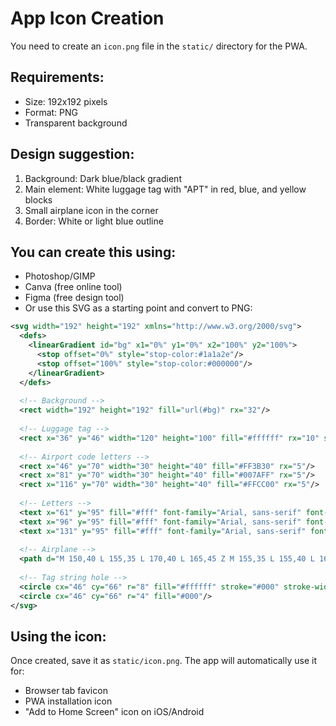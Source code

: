 # App Icon Creation

You need to create an `icon.png` file in the `static/` directory for the PWA.

## Requirements:
- Size: 192x192 pixels
- Format: PNG
- Transparent background

## Design suggestion:
1. Background: Dark blue/black gradient
2. Main element: White luggage tag with "APT" in red, blue, and yellow blocks
3. Small airplane icon in the corner
4. Border: White or light blue outline

## You can create this using:
- Photoshop/GIMP
- Canva (free online tool)
- Figma (free design tool)
- Or use this SVG as a starting point and convert to PNG:

```svg
<svg width="192" height="192" xmlns="http://www.w3.org/2000/svg">
  <defs>
    <linearGradient id="bg" x1="0%" y1="0%" x2="100%" y2="100%">
      <stop offset="0%" style="stop-color:#1a1a2e"/>
      <stop offset="100%" style="stop-color:#000000"/>
    </linearGradient>
  </defs>
  
  <!-- Background -->
  <rect width="192" height="192" fill="url(#bg)" rx="32"/>
  
  <!-- Luggage tag -->
  <rect x="36" y="46" width="120" height="100" fill="#ffffff" rx="10" stroke="#000" stroke-width="3"/>
  
  <!-- Airport code letters -->
  <rect x="46" y="70" width="30" height="40" fill="#FF3B30" rx="5"/>
  <rect x="81" y="70" width="30" height="40" fill="#007AFF" rx="5"/>
  <rect x="116" y="70" width="30" height="40" fill="#FFCC00" rx="5"/>
  
  <!-- Letters -->
  <text x="61" y="95" fill="#fff" font-family="Arial, sans-serif" font-size="24" font-weight="bold" text-anchor="middle">A</text>
  <text x="96" y="95" fill="#fff" font-family="Arial, sans-serif" font-size="24" font-weight="bold" text-anchor="middle">P</text>
  <text x="131" y="95" fill="#fff" font-family="Arial, sans-serif" font-size="24" font-weight="bold" text-anchor="middle">T</text>
  
  <!-- Airplane -->
  <path d="M 150,40 L 155,35 L 170,40 L 165,45 Z M 155,35 L 155,40 L 160,45 L 155,40 Z" fill="#ffffff"/>
  
  <!-- Tag string hole -->
  <circle cx="46" cy="66" r="8" fill="#ffffff" stroke="#000" stroke-width="2"/>
  <circle cx="46" cy="66" r="4" fill="#000"/>
</svg>
```

## Using the icon:
Once created, save it as `static/icon.png`. The app will automatically use it for:
- Browser tab favicon
- PWA installation icon
- "Add to Home Screen" icon on iOS/Android